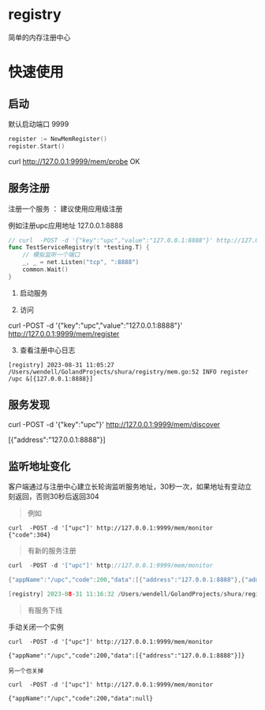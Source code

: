 # registry

简单的内存注册中心

# 快速使用

## 启动

默认启动端口 9999

```go
register := NewMemRegister()
register.Start()
```

curl http://127.0.0.1:9999/mem/probe
OK


## 服务注册

注册一个服务 ： 建议使用应用级注册

例如注册upc应用地址 127.0.0.1:8888

```go
// curl  -POST -d '{"key":"upc","value":"127.0.0.1:8888"}' http://127.0.0.1:9999/mem/register
func TestServiceRegistry(t *testing.T) {
	// 模拟监听一个端口
	_, _ = net.Listen("tcp", ":8888")
	common.Wait()
}
```

1. 启动服务

2. 访问

curl  -POST -d '{"key":"upc","value":"127.0.0.1:8888"}' http://127.0.0.1:9999/mem/register

3. 查看注册中心日志

```text
[registry] 2023-08-31 11:05:27 /Users/wendell/GolandProjects/shura/registry/mem.go:52 INFO register /upc &[{127.0.0.1:8888}]
```

## 服务发现

curl  -POST -d '{"key":"upc"}' http://127.0.0.1:9999/mem/discover

[{"address":"127.0.0.1:8888"}]

## 监听地址变化

客户端通过与注册中心建立长轮询监听服务地址，30秒一次，如果地址有变动立刻返回，否则30秒后返回304

> 例如

```shell
curl  -POST -d '["upc"]' http://127.0.0.1:9999/mem/monitor         
{"code":304}
```

> 有新的服务注册

```go
curl  -POST -d '["upc"]' http://127.0.0.1:9999/mem/monitor

{"appName":"/upc","code":200,"data":[{"address":"127.0.0.1:8888"},{"address":"127.0.0.1:8889"}]}

[registry] 2023-08-31 11:16:32 /Users/wendell/GolandProjects/shura/registry/mem.go:52 INFO register /upc &[{127.0.0.1:8888} {127.0.0.1:8889}]
```

> 有服务下线

手动关闭一个实例

```shell
curl  -POST -d '["upc"]' http://127.0.0.1:9999/mem/monitor

{"appName":"/upc","code":200,"data":[{"address":"127.0.0.1:8888"}]}

另一个也关掉

curl  -POST -d '["upc"]' http://127.0.0.1:9999/mem/monitor

{"appName":"/upc","code":200,"data":null}
```
